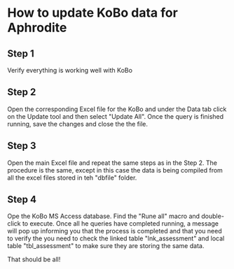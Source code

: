 # How to update KoBo data for Aphrodite

## Step 1

Verify everything is working well with KoBo

## Step 2

Open the corresponding Excel file for the KoBo and under the Data tab click on the Update tool and then select "Update All". Once the query is finished running, save the changes and close the the file.

## Step 3

Open the main Excel file and repeat the same steps as in the Step 2. The procedure is the same, except in this case the data is being compiled from all the excel files stored in teh "dbfile" folder.

## Step 4

Ope the KoBo MS Access database. Find the "Rune all" macro and double-click to execute. Once all he queries have completed running, a message will pop up informing you that the process is completed and that you need to verify the you need to check the linked table "lnk_assessment" and local table "tbl_assessment" to make sure they are storing the same data.

That should be all!
